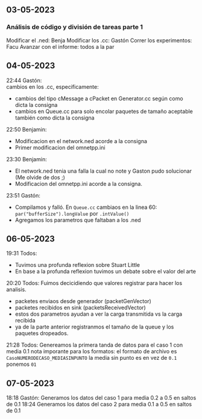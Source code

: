 ## 03-05-2023
### Análisis de código y división de tareas parte 1
Modificar el .ned: Benja
Modificar los .cc: Gastón
Correr los experimentos: Facu
Avanzar con el informe: todos a la par

## 04-05-2023 
22:44 Gastón:  
cambios en los .cc, especificamente:
- cambios del tipo cMessage a cPacket en Generator.cc según como dicta la consigna
- cambios en Queue.cc para solo encolar paquetes de tamaño aceptable también como dicta la consigna

22:50 Benjamin:
- Modificacion en el network.ned acorde a la consigna
- Primer modificacion del omnetpp.ini 

23:30 Benjamin:
- El network.ned tenia una falla la cual no note y Gaston pudo solucionar (Me olvide de dos ;)
- Modificacion del omnetpp.ini acorde a la consigna.

23:51 Gastón:
- Compilamos y falló. En `Queue.cc` cambiaos en la linea 60:
`par("bufferSize").longValue` por `.intValue()`
- Agregamos los parametros que faltaban a los .ned

## 06-05-2023
19:31 Todos:
- Tuvimos una profunda reflexion sobre Stuart Little
- En base a la profunda reflexion tuvimos un debate sobre el valor del arte

20:20 Todos:
Fuimos decicidiendo que valores registrar para hacer los analisis.
- packetes enviaos desde generador (packetGenVector)
- packetes recibidos en sink (packetsReceivedVector)
- estos dos parametros ayudan a ver la carga transmitida vs la carga recibida 
- ya de la parte anterior registranmos el tamaño de la queue y los paquetes dropeados.
  
21:28 Todos:
Genereamos la primera tanda de datos para el caso 1 con media 0.1
nota imporante para los formatos:
el formato de archivo es `CasoNUMERODECASO_MEDIASINPUNTO`
la media sin punto es en vez de `0.1` ponemos `01`

## 07-05-2023
18:18 Gastón:
Generamos los datos del caso 1 para media 0.2 a 0.5 en saltos de 0.1 
18:24 
Generamos los datos del caso 2 para media 0.1 a 0.5 en saltos de 0.1

